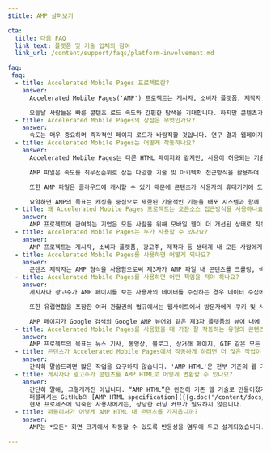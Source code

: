 ```yaml
---
$title: AMP 살펴보기

cta:
  title: 다음 FAQ
  link_text: 플랫폼 및 기술 업체의 참여
  link_url: /content/support/faqs/platform-involvement.md

faq:
 faq:
  - title: Accelerated Mobile Pages 프로젝트란?
    answer: |
      Accelerated Mobile Pages('AMP') 프로젝트는 게시자, 소비자 플랫폼, 제작자, 사용자 등 모두를 위해 전체 모바일 콘텐츠 생태계를 개선해야 할 필요성에 관한 게시자 및 기술 기업 간의 논의에서 비롯된 오픈소스 프로젝트입니다.

      오늘날 사람들은 빠른 콘텐츠 로드 속도와 간편한 탐색을 기대합니다. 하지만 콘텐츠가 로드되는 데 몇 초씩 걸린다거나 사용자가 느린 페이지를 열다 닫아버려서 완전히 로드되지도 못하는 경우도 있는 것이 현실입니다. Accelerated Mobile Pages는 거의 바로라고 할 정도로 즉시 로드되도록 만들어진 웹페이지이며 모든 사용자에게 더 좋은 모바일 웹을 만들기 위한 노력입니다.
  - title: Accelerated Mobile Pages의 장점은 무엇인가요?
    answer: |
      속도는 매우 중요하며 즉각적인 페이지 로드가 바람직할 것입니다. 연구 결과 웹페이지가 로드되는 속도가 느리면 이탈률이 높아지는 것으로 밝혀졌습니다. AMP 형식을 사용하면 사용자가 콘텐츠를 사용하고 몰입하고 싶은 마음을 키워줄 수 있습니다. 하지만 AMP는 단지 속도와 성능에만 관련된 것은 아닙니다. 콘텐츠 배포까지 강화하여 게시자와 광고주가 오픈 웹의 잠재력을 활용할 수 있게 돕고자 합니다. 즉, 콘텐츠를 플랫폼이나 앱 어디든지 빠르게 표시할 수 있게 되면 게시자와 광고주들은 더 많은 수익을 창출할 수 있습니다.
  - title: Accelerated Mobile Pages는 어떻게 작동하나요?
    answer: |
      Accelerated Mobile Pages는 다른 HTML 페이지와 같지만, 사용이 허용되는 기술적인 기능이 몇 가지로 제한되며 이는 오픈소스 AMP 사양에 따라 정의 및 제어됩니다. 다른 모든 웹페이지와 마찬가지로 Accelerated Mobile Pages는 모든 최신 브라우저나 앱 WebView에서 로드됩니다.

      AMP 파일은 속도를 최우선순위로 삼는 다양한 기술 및 아키텍처 접근방식을 활용하여 사용자에게 더욱 빠른 사용 환경을 제공합니다. AMP 개발자들은 이미 다양하지만 계속해서 그 수가 증가하고 있는 웹 구성요소 라이브러리를 활용할 수 있으며 이러한 구성요소를 통해 동영상 및 소셜 게시물과 같은 미디어 객체를 삽입하고 광고를 표시하거나 분석 데이터를 수집할 수 있습니다. AMP의 목표는 모든 콘텐츠를 동일한 모습과 느낌으로 표시하는 것이 아니라 페이지 간에 공통된 기술 핵심을 구축하여 로드 시간을 단축하는 것입니다.

      또한 AMP 파일은 클라우드에 캐시할 수 있기 때문에 콘텐츠가 사용자의 휴대기기에 도달하는 시간을 줄일 수 있습니다. 콘텐츠 제작자는 AMP 형식을 사용함으로써 제3자가 AMP 파일 내 콘텐츠를 캐시할 수 있게 할 수 있습니다. 게시자와 광고주는 AMP 유형의 프레임워크 내에서 계속 콘텐츠를 제어할 수 있지만, 플랫폼에서도 사용자에게 최적화된 게재 속도를 위해 콘텐츠를 손쉽게 캐시 또는 미러링합니다. Google은 무료로 누구나 사용할 수 있는 [Google AMP 캐시](https://developers.google.com/amp/cache/)를 제공해 왔으며 모든 AMP는 Google AMP 캐시에서 캐시됩니다. 다른 회사에서도 자신만의 AMP 캐시를 구축할 수 있습니다.

      요약하면 AMP의 목표는 캐싱을 중심으로 제한된 기술적인 기능을 배포 시스템과 함께 구축함으로써 페이지 성능을 개선하고 잠재고객을 확충하는 것입니다.
  - title: 왜 Accelerated Mobile Pages 프로젝트는 오픈소스 접근방식을 사용하나요?
    answer: |
      AMP 프로젝트에 관여하는 기업은 모든 사람을 위해 모바일 웹이 더 개선된 상태로 작동하기를 원합니다. 이는 단 하나의 플랫폼, 몇 가지의 기술 세트, 몇 명의 게시자나 몇 명의 광고주에 국한되지 않습니다. 프로젝트를 오픈소스 기반으로 만들게 되면 누구나 모바일 웹을 빠르게 만들기 위한 아이디어와 코드를 공유하고 기여할 수 있게 됩니다. 우리의 여정은 이제 출발점에 있습니다. 다른 게시자, 광고주 및 기술 기업에서 여정에 동참해 주시길 기대합니다.
  - title: Accelerated Mobile Pages는 누가 사용할 수 있나요?
    answer: |
      AMP 프로젝트는 게시자, 소비자 플랫폼, 광고주, 제작자 등 생태계 내 모든 사람에게 열려 있습니다. 어떤 기업과 사이트에서 AMP를 사용하는지 확인하려면 [누구 페이지](/ko/support/faqs/supported-platforms.html)로 이동하세요.
  - title: Accelerated Mobile Pages를 사용하면 어떻게 되나요?
    answer: |
      콘텐츠 제작자는 AMP 형식을 사용함으로써 제3자가 AMP 파일 내 콘텐츠를 크롤링, 색인 생성 및 표시(로봇 배제 프로토콜에 따름), 캐시할 수 있게 할 수 있습니다.
  - title: Accelerated Mobile Pages를 사용하면 어떤 책임을 져야 하나요?
    answer: |
      게시자나 광고주가 AMP 페이지를 보는 사용자의 데이터를 수집하는 경우 데이터 수집에 개인정보처리방침이 적용됩니다.  이때 게시자나 광고주는 개인정보처리방침을 공개해야 합니다. 각 AMP 페이지 내에 개인정보처리방침의 링크를 포함하는 것이 이상적입니다.

      또한 유럽연합을 포함한 여러 관할권의 법규에서는 웹사이트에서 방문자에게 쿠키 및 사이트에서 사용되는 다른 로컬 저장소 유형에 관한 정보를 제공하도록 요구합니다. 많은 경우 이러한 법규는 웹사이트에서 동의를 얻도록 요구하기도 합니다.  쿠키 사용에 따라 적합한 공지 유형이 무엇인지 결정해야 할 책임은 웹사이트에 있습니다.  쿠키 공지 생성에 관한 추가 정보 및 도구는 여기(www.cookiechoices.org)에서 확인하실 수 있습니다.  AMP 구성요소[amp-user-notification](/ko/docs/reference/components/amp-user-notification.html)는 사용자에게 닫을 수 있는 알림을 표시하는 방법을 제공합니다.

      AMP 페이지가 Google 검색의 Google AMP 뷰어와 같은 제3자 플랫폼의 뷰어 내에 표시된다면 뷰어는 AMP 페이지와 제3자 플랫폼에서 각각 사용자의 데이터를 수집하는 하이브리드 환경일 수 있습니다.  하이브리드 환경의 경우 각 당사자의 데이터 수집에는 해당 당사자의 개인정보처리방침이 적용됩니다. 예를 들면 하이브리드 뷰어 환경에서는 AMP 페이지에서 수집한 데이터는 AMP의 개인정보처리방침이, 제3자 플랫폼에서 수집한 데이터에는 제3자 플랫폼의 개인정보처리방침이 적용됩니다.  개인정보처리방침을 공개하고 쿠키 사용 관련 유럽 법규를 포함한 관련 데이터 규정을 준수하는 것은 각 당사자의 책임입니다.
  - title: Accelerated Mobile Pages를 사용했을 때 가장 잘 작동하는 유형의 콘텐츠는 무엇인가요?
    answer: |
      AMP 프로젝트의 목표는 뉴스 기사, 동영상, 블로그, 상거래 페이지, GIF 같은 모든 콘텐츠가 Accelerated Mobile Pages를 통해 작동하는 것입니다.
  - title: 콘텐츠가 Accelerated Mobile Pages에서 작동하게 하려면 더 많은 작업이 필요한가요?
    answer: |
      간략히 말씀드리면 많은 작업을 요구하지 않습니다. 'AMP HTML'은 전부 기존의 웹 기술로 개발되었기 때문에 AMP 개발 과정은 게시자와 광고주가 오늘날 사용하고 있는 과정을 미러링합니다. 게시자와 광고주는 GitHub에서 [AMP HTML 사양](/ko/docs/reference/spec.html)을 숙지할 수 있습니다. 현재의 개발 과정에 익숙한 분이시라면 사용 방법을 배우는 데 어려움이 전혀 없을 것입니다.
  - title: 게시자나 광고주가 콘텐츠를 AMP HTML로 어떻게 변환할 수 있나요?
    answer: |
      간단히 말해, 그렇게까진 아닙니다. “AMP HTML”은 완전히 기존 웹 기술로 만들어졌기 때문에, 개발 프로세스는 퍼블리셔가 이미 사용하고 있는 기술을 반영합니다.
      퍼블리셔는 GitHub의 [AMP HTML specification]({{g.doc('/content/docs/fundamentals/spec.md', locale=doc.locale).url.path}})을 숙지할 수 있습니다.
      현재 프로세스에 익숙한 사용자에게는, 상당한 러닝 커브가 필요하지 않습니다.
  - title: 퍼블리셔가 어떻게 AMP HTML 내 콘텐츠를 가져옵니까?
    answer: |
      AMP는 *모든* 화면 크기에서 작동할 수 있도록 반응성을 염두에 두고 설계되었습니다.  하지만 제3자 플랫폼의 일부 기능(예: Google 주요뉴스 캐러셀)은 모바일 환경 전용으로 제작되기도 합니다.  제3자 플랫폼에서 AMP를 사용하는 방법을 확인해 보세요.  모바일 및 데스크톱 AMP 페이지에 관해 자세히 알아보려면 Paul Bakaus가 작성한 [Accelerated Mobile Pages의 '모바일' 정보](https://paulbakaus.com/2016/07/01/about-that-mobile-in-accelerated-mobile-pages/) 블로그 게시물을 참조하세요.

---
```

